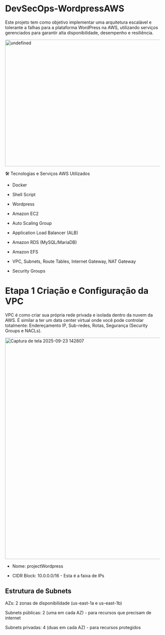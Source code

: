 # DevSecOps-WordpressAWS
Este projeto tem como objetivo implementar uma arquitetura escalável e tolerante a falhas para a plataforma WordPress na AWS, utilizando serviços gerenciados para garantir alta disponibilidade, desempenho e resiliência.

<img width="936" height="411" alt="undefined" src="https://github.com/user-attachments/assets/a2944bd5-9e23-424b-a320-21d1e8569bc5" />


🛠️ Tecnologias e Serviços AWS Utilizados

* Docker

* Shell Script

* Wordpress
  
* Amazon EC2

* Auto Scaling Group

* Application Load Balancer (ALB)

* Amazon RDS (MySQL/MariaDB)

* Amazon EFS

* VPC, Subnets, Route Tables, Internet Gateway, NAT Gateway

* Security Groups

# Etapa 1 Criação e Configuração da VPC
VPC é como criar sua própria rede privada e isolada dentro da nuvem da AWS. É similar a ter um data center virtual onde você pode controlar totalmente: Endereçamento IP, Sub-redes, Rotas, Segurança (Security Groups e NACLs).
  
<img width="1615" height="719" alt="Captura de tela 2025-09-23 142807" src="https://github.com/user-attachments/assets/ad99013c-040f-4406-b734-e9409a1bc284" />

* Nome: projectWordpress 

* CIDR Block: 10.0.0.0/16 - Esta é a faixa de IPs

## Estrutura de Subnets

AZs: 2 zonas de disponibilidade (us-east-1a e us-east-1b)

Subnets públicas: 2 (uma em cada AZ) - para recursos que precisam de internet

Subnets privadas: 4 (duas em cada AZ) - para recursos protegidos
